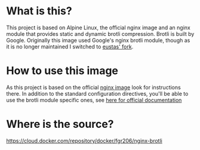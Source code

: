 # What is this?
This project is based on Alpine Linux, the official nginx image and an nginx module that provides static and dynamic brotli compression. Brotli is built by Google. Originally this image used Google's nginx brotli module, though as it is no longer maintained I switched to [eustas' fork](https://github.com/eustas/ngx_brotli).

# How to use this image
As this project is based on the official [nginx image](https://hub.docker.com/_/nginx/) look for instructions there. In addition to the standard configuration directives, you'll be able to use the brotli module specific ones, see [here for official documentation](https://github.com/eustas/ngx_brotli#configuration-directives)

# Where is the source?
https://cloud.docker.com/repository/docker/fgr206/nginx-brotli
